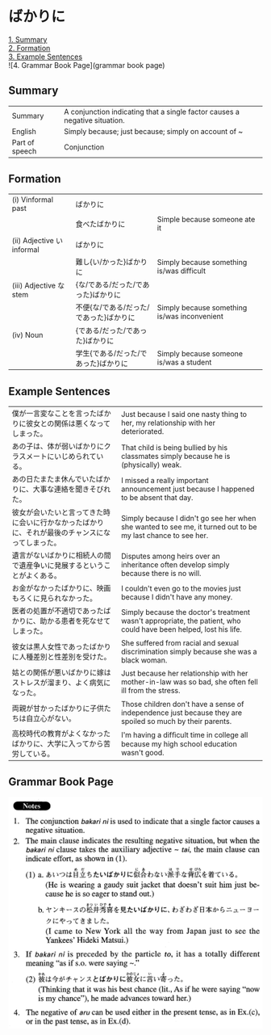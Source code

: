 # ばかりに

[1. Summary](#summary)<br>
[2. Formation](#formation)<br>
[3. Example Sentences](#example-sentences)<br>
![4. Grammar Book Page](grammar book page)<br>


## Summary

<table><tr>   <td>Summary</td>   <td>A conjunction indicating that a single factor causes a negative situation.</td></tr><tr>   <td>English</td>   <td>Simply because; just because; simply on account of ~</td></tr><tr>   <td>Part of speech</td>   <td>Conjunction</td></tr></table>

## Formation

<table class="table"><tbody><tr class="tr head"><td class="td"><span class="numbers">(i)</span> <span class="bold">Vinformal past</span></td><td class="td"><span class="concept">ばかりに</span></td><td class="td"></td></tr><tr class="tr"><td class="td"></td><td class="td"><span>食べた</span><span class="concept">ばかりに</span></td><td class="td"><span>Simple because someone ate it</span></td></tr><tr class="tr head"><td class="td"><span class="numbers">(ii)</span> <span class="bold">Adjective い informal</span></td><td class="td"><span class="concept">ばかりに</span></td><td class="td"></td></tr><tr class="tr"><td class="td"></td><td class="td"><span>難し{い/かった}</span><span class="concept">ばかりに</span></td><td class="td"><span>Simply because something is/was difficult</span></td></tr><tr class="tr head"><td class="td"><span class="numbers">(iii)</span> <span class="bold">Adjective な stem</span></td><td class="td"><span>{な/である/だった/であった}</span><span class="concept">ばかりに</span></td><td class="td"></td></tr><tr class="tr"><td class="td"></td><td class="td"><span>不便{な/である/だった/であった}</span><span class="concept">ばかりに</span></td><td class="td"><span>Simply because something is/was inconvenient</span></td></tr><tr class="tr head"><td class="td"><span class="numbers">(iv)</span> <span class="bold">Noun</span></td><td class="td"><span>{である/だった/であった}</span><span class="concept">ばかりに</span></td><td class="td"></td></tr><tr class="tr"><td class="td"></td><td class="td"><span>学生{である/だった/であった}</span><span class="concept">ばかりに</span></td><td class="td"><span>Simply because someone is/was a student</span></td></tr></tbody></table>

## Example Sentences

<table><tr>   <td>僕が一言変なことを言ったばかりに彼女との関係は悪くなってしまった。</td>   <td>Just because I said one nasty thing to her, my relationship with her deteriorated.</td></tr><tr>   <td>あの子は、体が弱いばかりにクラスメートにいじめられている。</td>   <td>That child is being bullied by his classmates simply because he is (physically) weak.</td></tr><tr>   <td>あの日たまたま休んでいたばかりに、大事な連絡を聞きそびれた。</td>   <td>I missed a really important announcement just because I happened to be absent that day.</td></tr><tr>   <td>彼女が会いたいと言ってきた時に会いに行かなかったばかりに、それが最後のチャンスになってしまった。</td>   <td>Simply because I didn't go see her when she wanted to see me, it turned out to be my last chance to see her.</td></tr><tr>   <td>遺言がないばかりに相続人の間で遺産争いに発展するということがよくある。</td>   <td>Disputes among heirs over an inheritance often develop simply because there is no will.</td></tr><tr>   <td>お金がなかったばかりに、映画もろくに見られなかった。</td>   <td>I couldn't even go to the movies just because I didn't have any money.</td></tr><tr>   <td>医者の処置が不適切であったばかりに、助かる患者を死なせてしまった。</td>   <td>Simply because the doctor's treatment wasn't appropriate, the patient, who could have been helped, lost his life.</td></tr><tr>   <td>彼女は黒人女性であったばかりに人種差別と性差別を受けた。</td>   <td>She suffered from racial and sexual discrimination simply because she was a black woman.</td></tr><tr>   <td>姑との関係が悪いばかりに嫁はストレスが溜まり、よく病気になった。</td>   <td>Just because her relationship with her mother-in-law was so bad, she often fell ill from the stress.</td></tr><tr>   <td>両親が甘かったばかりに子供たちは自立心がない。</td>   <td>Those children don't have a sense of independence just because they are spoiled so much by their parents.</td></tr><tr>   <td>高校時代の教育がよくなかったばかりに、大学に入ってから苦労している。</td>   <td>I'm having a difﬁcult time in college all because my high school education wasn't good.</td></tr></table>

## Grammar Book Page

![](../img/Advancedばかりに.png)

